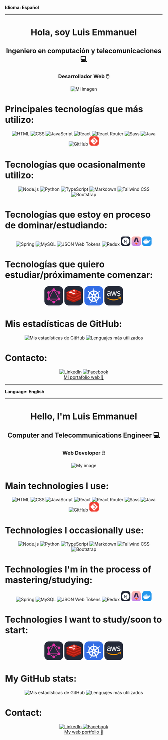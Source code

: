 **Idioma: Español**

---

<div align="center">
  <h1>Hola, soy Luis Emmanuel</h1>
  <h2>Ingeniero en computación y telecomunicaciones 💻</h2>
  <h3>Desarrollador Web 🖱️</h3>
  <img src="https://i.pinimg.com/originals/c9/6b/04/c96b04cb40941cd6340e6cf2db9fca31.jpg" width="300px" height="300px" alt="Mi imagen">
</div>

<h1>Principales tecnologías que más utilizo:</h1>

<div align="center">
  <img src="https://img.shields.io/badge/HTML5-E34F26?style=for-the-badge&logo=html5&logoColor=white" alt="HTML"/>
  <img src="https://img.shields.io/badge/CSS3-1572B6?style=for-the-badge&logo=css3&logoColor=white" alt="CSS"/>
  <img src="https://img.shields.io/badge/JavaScript-F7DF1E?style=for-the-badge&logo=javascript&logoColor=black" alt="JavaScript"/>
  <img src="https://img.shields.io/badge/React-20232A?style=for-the-badge&logo=react&logoColor=61DAFB" alt="React"/>
  <img src="https://img.shields.io/badge/React_Router-CA4245?style=for-the-badge&logo=react-router&logoColor=white" alt="React Router"/>
  <img src="https://img.shields.io/badge/Sass-CC6699?style=for-the-badge&logo=sass&logoColor=white" alt="Sass"/>
  <img src="https://img.shields.io/badge/Java-ED8B00?style=for-the-badge&logo=openjdk&logoColor=white" alt="Java"/>
  <img src="https://img.shields.io/badge/GitHub-100000?style=for-the-badge&logo=github&logoColor=white" alt="GitHub"/>
  <img src="https://raw.githubusercontent.com/tandpfun/skill-icons/main/icons/Git.svg" width="30px" height="auto" alt="Git"/>
</div>

<h1>Tecnologías que ocasionalmente utilizo:</h1>

<div align="center">
  <img src="https://img.shields.io/badge/Node.js-43853D?style=for-the-badge&logo=node.js&logoColor=white" alt="Node.js"/>
  <img src="https://img.shields.io/badge/Python-14354C?style=for-the-badge&logo=python&logoColor=white" alt="Python"/>
  <img src="https://img.shields.io/badge/TypeScript-007ACC?style=for-the-badge&logo=typescript&logoColor=white" alt="TypeScript"/>
  <img src="https://img.shields.io/badge/Markdown-000000?style=for-the-badge&logo=markdown&logoColor=white" alt="Markdown"/>
  <img src="https://img.shields.io/badge/Tailwind_CSS-38B2AC?style=for-the-badge&logo=tailwind-css&logoColor=white" alt="Tailwind CSS"/>
  <img src="https://img.shields.io/badge/Bootstrap-563D7C?style=for-the-badge&logo=bootstrap&logoColor=white" alt="Bootstrap"/>
</div>

<h1>Tecnologías que estoy en proceso de dominar/estudiando:</h1>

<div align="center">
  <img src="https://img.shields.io/badge/Spring-6DB33F?style=for-the-badge&logo=spring&logoColor=white" alt="Spring"/>
  <img src="https://img.shields.io/badge/MySQL-00000F?style=for-the-badge&logo=mysql&logoColor=white" alt="MySQL"/>
  <img src="https://img.shields.io/badge/json%20web%20tokens-323330?style=for-the-badge&logo=json-web-tokens&logoColor=pink" alt="JSON Web Tokens"/>
  <img src="https://img.shields.io/badge/Redux-593D88?style=for-the-badge&logo=redux&logoColor=white" alt="Redux"/>
  <img src="https://raw.githubusercontent.com/tandpfun/skill-icons/59059d9d1a2c092696dc66e00931cc1181a4ce1f/icons/NextJS-Dark.svg" width="30px" height="auto" alt="NextJs" />
  <img src="https://raw.githubusercontent.com/tandpfun/skill-icons/main/icons/Astro.svg" width="30px" height="auto" alt="Astro"/>
  <img src="https://raw.githubusercontent.com/tandpfun/skill-icons/main/icons/Docker.svg" width="30px" height="auto" alt="Docker"/>
</div>

<h1>Tecnologías que quiero estudiar/próximamente comenzar:</h1>

<div align="center">
  <img src="https://raw.githubusercontent.com/tandpfun/skill-icons/main/icons/GraphQL-Dark.svg" width="60px" height="auto" alt="GraphQL"/>
  <img src="https://raw.githubusercontent.com/tandpfun/skill-icons/main/icons/Redis-Dark.svg" width="60px" height="auto" alt="Redis"/>
  <img src="https://raw.githubusercontent.com/tandpfun/skill-icons/main/icons/Kubernetes.svg" width="60px" height="auto" alt="Kubernetes"/>
  <img src="https://raw.githubusercontent.com/tandpfun/skill-icons/main/icons/AWS-Dark.svg" width="60px" height="auto" alt="AWS"/>
</div>

<h1>Mis estadísticas de GitHub:</h1>

<div align="center">
  <img src="https://github-readme-stats.vercel.app/api?username=LuisEmmanuel27&theme=blue-green" alt="Mis estadísticas de GitHub"/>
  <img src="https://github-readme-stats.vercel.app/api/top-langs/?username=LuisEmmanuel27&theme=blue-green" alt="Lenguajes más utilizados"/>
</div>

<h1>Contacto:</h1>

<div align="center">
  <a href="https://www.linkedin.com/in/luis-emmanuel-ram%C3%ADrez-fern%C3%A1ndez-pro/">
    <img src="https://img.shields.io/badge/LinkedIn-0077B5?style=for-the-badge&logo=linkedin&logoColor=white" alt="LinkedIn"/>
  </a>
  <a href="https://www.facebook.com/profile.php?id=100090593403956">
    <img src="https://img.shields.io/badge/Facebook-1877F2?style=for-the-badge&logo=facebook&logoColor=white" alt="Facebook"/>
  </a>
  <br />
  <a href="https://main--portafolio-lerf-astr.netlify.app/">Mi portafolío web 💼</a>
</div>

---

**Language: English**

---

<div align="center">
  <h1>Hello, I'm Luis Emmanuel</h1>
  <h2>Computer and Telecommunications Engineer 💻</h2>
  <h3>Web Developer 🖱️</h3>
  <img src="https://i.pinimg.com/originals/c9/6b/04/c96b04cb40941cd6340e6cf2db9fca31.jpg" width="300px" height="300px" alt="My image">
</div>

<h1>Main technologies I use:</h1>
<div align="center">
  <img src="https://img.shields.io/badge/HTML5-E34F26?style=for-the-badge&logo=html5&logoColor=white" alt="HTML"/>
  <img src="https://img.shields.io/badge/CSS3-1572B6?style=for-the-badge&logo=css3&logoColor=white" alt="CSS"/>
  <img src="https://img.shields.io/badge/JavaScript-F7DF1E?style=for-the-badge&logo=javascript&logoColor=black" alt="JavaScript"/>
  <img src="https://img.shields.io/badge/React-20232A?style=for-the-badge&logo=react&logoColor=61DAFB" alt="React"/>
  <img src="https://img.shields.io/badge/React_Router-CA4245?style=for-the-badge&logo=react-router&logoColor=white" alt="React Router"/>
  <img src="https://img.shields.io/badge/Sass-CC6699?style=for-the-badge&logo=sass&logoColor=white" alt="Sass"/>
  <img src="https://img.shields.io/badge/Java-ED8B00?style=for-the-badge&logo=openjdk&logoColor=white" alt="Java"/>
  <img src="https://img.shields.io/badge/GitHub-100000?style=for-the-badge&logo=github&logoColor=white" alt="GitHub"/>
  <img src="https://raw.githubusercontent.com/tandpfun/skill-icons/main/icons/Git.svg" width="30px" height="auto" alt="Git"/>
</div>

<h1>Technologies I occasionally use:</h1>
<div align="center">
  <img src="https://img.shields.io/badge/Node.js-43853D?style=for-the-badge&logo=node.js&logoColor=white" alt="Node.js"/>
  <img src="https://img.shields.io/badge/Python-14354C?style=for-the-badge&logo=python&logoColor=white" alt="Python"/>
  <img src="https://img.shields.io/badge/TypeScript-007ACC?style=for-the-badge&logo=typescript&logoColor=white" alt="TypeScript"/>
  <img src="https://img.shields.io/badge/Markdown-000000?style=for-the-badge&logo=markdown&logoColor=white" alt="Markdown"/>
  <img src="https://img.shields.io/badge/Tailwind_CSS-38B2AC?style=for-the-badge&logo=tailwind-css&logoColor=white" alt="Tailwind CSS"/>
  <img src="https://img.shields.io/badge/Bootstrap-563D7C?style=for-the-badge&logo=bootstrap&logoColor=white" alt="Bootstrap"/>
</div>

<h1>Technologies I'm in the process of mastering/studying:</h1>
<div align="center">
  <img src="https://img.shields.io/badge/Spring-6DB33F?style=for-the-badge&logo=spring&logoColor=white" alt="Spring"/>
  <img src="https://img.shields.io/badge/MySQL-00000F?style=for-the-badge&logo=mysql&logoColor=white" alt="MySQL"/>
  <img src="https://img.shields.io/badge/json%20web%20tokens-323330?style=for-the-badge&logo=json-web-tokens&logoColor=pink" alt="JSON Web Tokens"/>
  <img src="https://img.shields.io/badge/Redux-593D88?style=for-the-badge&logo=redux&logoColor=white" alt="Redux"/>
  <img src="https://raw.githubusercontent.com/tandpfun/skill-icons/59059d9d1a2c092696dc66e00931cc1181a4ce1f/icons/NextJS-Dark.svg" width="30px" height="auto" alt="NextJs" />
  <img src="https://raw.githubusercontent.com/tandpfun/skill-icons/main/icons/Astro.svg" width="30px" height="auto" alt="Astro"/>
  <img src="https://raw.githubusercontent.com/tandpfun/skill-icons/main/icons/Docker.svg" width="30px" height="auto" alt="Docker"/>
</div>

<h1>Technologies I want to study/soon to start:</h1>
<div align="center">
  <img src="https://raw.githubusercontent.com/tandpfun/skill-icons/main/icons/GraphQL-Dark.svg" width="60px" height="auto" alt="GraphQL"/>
  <img src="https://raw.githubusercontent.com/tandpfun/skill-icons/main/icons/Redis-Dark.svg" width="60px" height="auto" alt="Redis"/>
  <img src="https://raw.githubusercontent.com/tandpfun/skill-icons/main/icons/Kubernetes.svg" width="60px" height="auto" alt="Kubernetes"/>
  <img src="https://raw.githubusercontent.com/tandpfun/skill-icons/main/icons/AWS-Dark.svg" width="60px" height="auto" alt="AWS"/>
</div>

<h1>My GitHub stats:</h1>
<div align="center">
  <img src="https://github-readme-stats.vercel.app/api?username=LuisEmmanuel27&theme=blue-green" alt="Mis estadísticas de GitHub"/>
  <img src="https://github-readme-stats.vercel.app/api/top-langs/?username=LuisEmmanuel27&theme=blue-green" alt="Lenguajes más utilizados"/>
</div>

<h1>Contact:</h1>
<div align="center">
  <a href="https://www.linkedin.com/in/luis-emmanuel-ram%C3%ADrez-fern%C3%A1ndez-pro/">
    <img src="https://img.shields.io/badge/LinkedIn-0077B5?style=for-the-badge&logo=linkedin&logoColor=white" alt="LinkedIn"/>
  </a>
  <a href="https://www.facebook.com/profile.php?id=100090593403956">
    <img src="https://img.shields.io/badge/Facebook-1877F2?style=for-the-badge&logo=facebook&logoColor=white" alt="Facebook"/>
  </a>
  <br />
  <a href="https://main--portafolio-lerf-astr.netlify.app/">My web portfolio 💼</a>
</div>
